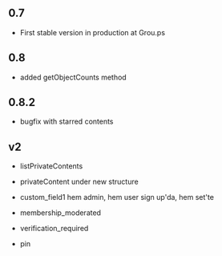 ## 0.7
* First stable version in production at Grou.ps

## 0.8
* added getObjectCounts method

## 0.8.2
* bugfix with starred contents


## v2

* listPrivateContents
* privateContent under new structure

* custom_field1 hem admin, hem user sign up'da, hem set'te

* membership_moderated

* verification_required

* pin